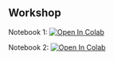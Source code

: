 Workshop
---

Notebook 1: [![Open In Colab](https://colab.research.google.com/assets/colab-badge.svg)](https://colab.research.google.com/github/pxydi/text/blob/main/1.Text_preprocessing.ipynb) 

Notebook 2: [![Open In Colab](https://colab.research.google.com/assets/colab-badge.svg)](https://colab.research.google.com/github/pxydi/text/blob/main/2.Feature_engineering.ipynb) 

